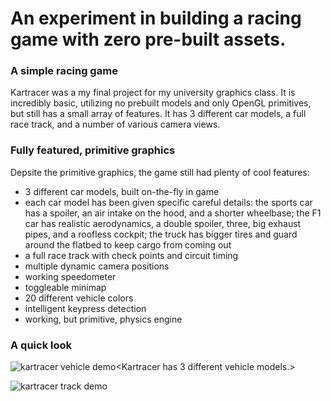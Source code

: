 # An experiment in building a racing game with zero pre-built assets.

### A simple racing game
Kartracer was a my final project for my university graphics class. It is incredibly basic, utilizing no prebuilt models and only OpenGL primitives, but still has a small array of features. It has 3 different car models, a full race track, and a number of various camera views.

### Fully featured, primitive graphics
Depsite the primitive graphics, the game still had plenty of cool features:
* 3 different car models, built on-the-fly in game
* each car model has been given specific careful details: the sports car has a spoiler, an air intake on the hood, and a shorter wheelbase; the F1 car has realistic aerodynamics, a double spoiler, three, big exhaust pipes, and a roofless cockpit; the truck has bigger tires and guard around the flatbed to keep cargo from coming out
* a full race track with check points and circuit timing
* multiple dynamic camera positions
* working speedometer
* toggleable minimap
* 20 different vehicle colors
* intelligent keypress detection
* working, but primitive, physics engine

### A quick look
![kartracer vehicle demo](https://github.com/wcarhart/kartracer/blob/master/vehiclesdemo.gif?raw=true)<Kartracer has 3 different vehicle models.>

![kartracer track demo](https://github.com/wcarhart/kartracer/blob/master/trackdemo.gif?raw=true)<Kartracer features a full track with lap timing and minimap functionality.>
